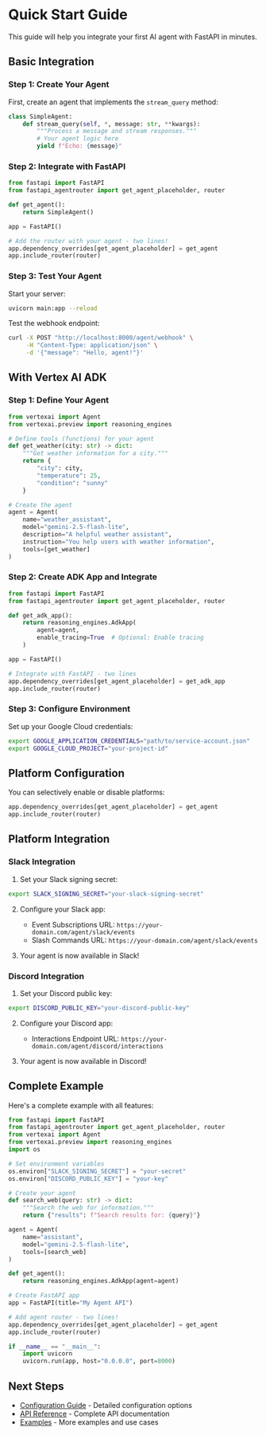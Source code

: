 # Quick Start Guide

This guide will help you integrate your first AI agent with FastAPI in minutes.

## Basic Integration

### Step 1: Create Your Agent

First, create an agent that implements the `stream_query` method:

```python
class SimpleAgent:
    def stream_query(self, *, message: str, **kwargs):
        """Process a message and stream responses."""
        # Your agent logic here
        yield f"Echo: {message}"
```

### Step 2: Integrate with FastAPI

```python
from fastapi import FastAPI
from fastapi_agentrouter import get_agent_placeholder, router

def get_agent():
    return SimpleAgent()

app = FastAPI()

# Add the router with your agent - two lines!
app.dependency_overrides[get_agent_placeholder] = get_agent
app.include_router(router)
```

### Step 3: Test Your Agent

Start your server:

```bash
uvicorn main:app --reload
```

Test the webhook endpoint:

```bash
curl -X POST "http://localhost:8000/agent/webhook" \
     -H "Content-Type: application/json" \
     -d '{"message": "Hello, agent!"}'
```

## With Vertex AI ADK

### Step 1: Define Your Agent

```python
from vertexai import Agent
from vertexai.preview import reasoning_engines

# Define tools (functions) for your agent
def get_weather(city: str) -> dict:
    """Get weather information for a city."""
    return {
        "city": city,
        "temperature": 25,
        "condition": "sunny"
    }

# Create the agent
agent = Agent(
    name="weather_assistant",
    model="gemini-2.5-flash-lite",
    description="A helpful weather assistant",
    instruction="You help users with weather information",
    tools=[get_weather]
)
```

### Step 2: Create ADK App and Integrate

```python
from fastapi import FastAPI
from fastapi_agentrouter import get_agent_placeholder, router

def get_adk_app():
    return reasoning_engines.AdkApp(
        agent=agent,
        enable_tracing=True  # Optional: Enable tracing
    )

app = FastAPI()

# Integrate with FastAPI - two lines
app.dependency_overrides[get_agent_placeholder] = get_adk_app
app.include_router(router)
```

### Step 3: Configure Environment

Set up your Google Cloud credentials:

```bash
export GOOGLE_APPLICATION_CREDENTIALS="path/to/service-account.json"
export GOOGLE_CLOUD_PROJECT="your-project-id"
```

## Platform Configuration

You can selectively enable or disable platforms:

```python
app.dependency_overrides[get_agent_placeholder] = get_agent
app.include_router(router)
```

## Platform Integration

### Slack Integration

1. Set your Slack signing secret:
```bash
export SLACK_SIGNING_SECRET="your-slack-signing-secret"
```

2. Configure your Slack app:
   - Event Subscriptions URL: `https://your-domain.com/agent/slack/events`
   - Slash Commands URL: `https://your-domain.com/agent/slack/events`

3. Your agent is now available in Slack!

### Discord Integration

1. Set your Discord public key:
```bash
export DISCORD_PUBLIC_KEY="your-discord-public-key"
```

2. Configure your Discord app:
   - Interactions Endpoint URL: `https://your-domain.com/agent/discord/interactions`

3. Your agent is now available in Discord!

## Complete Example

Here's a complete example with all features:

```python
from fastapi import FastAPI
from fastapi_agentrouter import get_agent_placeholder, router
from vertexai import Agent
from vertexai.preview import reasoning_engines
import os

# Set environment variables
os.environ["SLACK_SIGNING_SECRET"] = "your-secret"
os.environ["DISCORD_PUBLIC_KEY"] = "your-key"

# Create your agent
def search_web(query: str) -> dict:
    """Search the web for information."""
    return {"results": f"Search results for: {query}"}

agent = Agent(
    name="assistant",
    model="gemini-2.5-flash-lite",
    tools=[search_web]
)

def get_agent():
    return reasoning_engines.AdkApp(agent=agent)

# Create FastAPI app
app = FastAPI(title="My Agent API")

# Add agent router - two lines!
app.dependency_overrides[get_agent_placeholder] = get_agent
app.include_router(router)

if __name__ == "__main__":
    import uvicorn
    uvicorn.run(app, host="0.0.0.0", port=8000)
```

## Next Steps

- [Configuration Guide](configuration.md) - Detailed configuration options
- [API Reference](../api/core.md) - Complete API documentation
- [Examples](../examples/basic.md) - More examples and use cases
